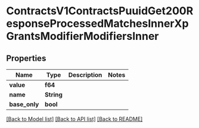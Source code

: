 # ContractsV1ContractsPuuidGet200ResponseProcessedMatchesInnerXpGrantsModifierModifiersInner

## Properties

Name | Type | Description | Notes
------------ | ------------- | ------------- | -------------
**value** | **f64** |  | 
**name** | **String** |  | 
**base_only** | **bool** |  | 

[[Back to Model list]](../README.md#documentation-for-models) [[Back to API list]](../README.md#documentation-for-api-endpoints) [[Back to README]](../README.md)


